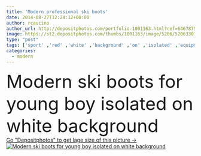 ```yaml
---
title: 'Modern professional ski boots'
date: 2014-08-27T12:24:12+00:00
author: rcaucino
author_url: http://depositphotos.com/portfolio-1001163.html?ref=64678756
image: https://st2.depositphotos.com/thumbs/1001163/image/5206/52063301/api_thumb_450.jpg?forcejpeg=true
type: "post"
tags: ['sport' ,'red' ,'white' ,'background' ,'on' ,'isolated' ,'equipment' ,'young' ,'mountain' ,'boy' ,'boots' ,'kid' ,'race' ,'modern' ,'two' ,'professional' ,'gear' ,'ski' ,'shoe' ,'boot' ,'for' ,'junior' ]
categories: 
  - modern
---
```

<div aling="center">
            <font size="60"> Modern ski boots for young boy isolated on white background</font>   
</div>
<div>
    <a href='https://depositphotos.com/52063301/stock-photo-modern-professional-ski-boots.html?ref=64678756' target=_blank > Go "Depositphotos" to get lage size of this picture ->
        <img href='https://depositphotos.com/52063301/stock-photo-modern-professional-ski-boots.html?ref=64678756' src='https://st2.depositphotos.com/1001163/5206/i/950/depositphotos_52063301-stock-photo-modern-professional-ski-boots.jpg?forcejpeg=true' alt='Modern ski boots for young boy isolated on white background' >
    </a>
</div>
